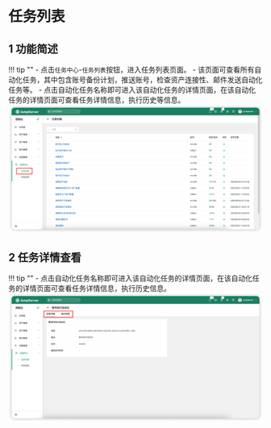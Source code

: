 # 任务列表

## 1 功能简述
!!! tip ""
    - 点击`任务中心`-`任务列表`按钮，进入任务列表页面。
    - 该页面可查看所有自动化任务，其中包含账号备份计划，推送账号，检查资产连接性、邮件发送自动化任务等。
    - 点击自动化任务名称即可进入该自动化任务的详情页面，在该自动化任务的详情页面可查看任务详情信息，执行历史等信息。
![task_list01](../../../img/task_list01.png)

## 2 任务详情查看
!!! tip ""
    - 点击自动化任务名称即可进入该自动化任务的详情页面，在该自动化任务的详情页面可查看任务详情信息，执行历史信息。
![task_list02](../../../img/task_list02.png)